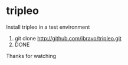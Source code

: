 # tripleo
Install tripleo in a test environment

1. git clone http://github.com/ibravo/tripleo.git
2. DONE

Thanks for watching

